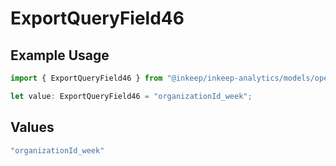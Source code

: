 # ExportQueryField46

## Example Usage

```typescript
import { ExportQueryField46 } from "@inkeep/inkeep-analytics/models/operations";

let value: ExportQueryField46 = "organizationId_week";
```

## Values

```typescript
"organizationId_week"
```